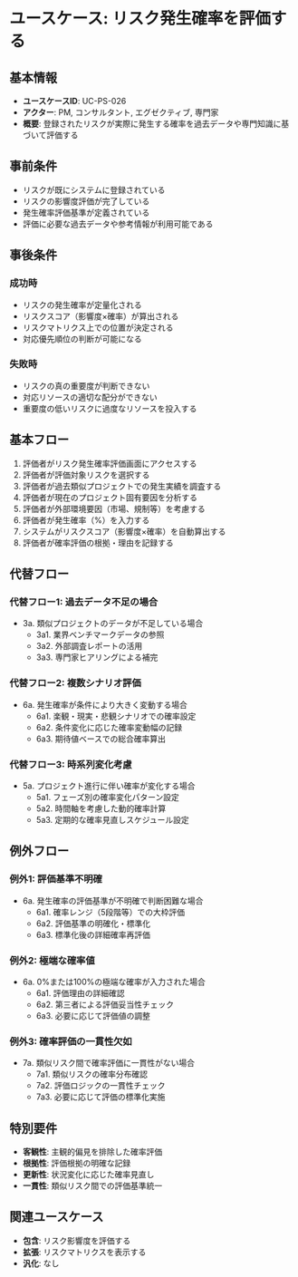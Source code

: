 # ユースケース: リスク発生確率を評価する

## 基本情報
- **ユースケースID**: UC-PS-026
- **アクター**: PM, コンサルタント, エグゼクティブ, 専門家
- **概要**: 登録されたリスクが実際に発生する確率を過去データや専門知識に基づいて評価する

## 事前条件
- リスクが既にシステムに登録されている
- リスクの影響度評価が完了している
- 発生確率評価基準が定義されている
- 評価に必要な過去データや参考情報が利用可能である

## 事後条件
### 成功時
- リスクの発生確率が定量化される
- リスクスコア（影響度×確率）が算出される
- リスクマトリクス上での位置が決定される
- 対応優先順位の判断が可能になる

### 失敗時
- リスクの真の重要度が判断できない
- 対応リソースの適切な配分ができない
- 重要度の低いリスクに過度なリソースを投入する

## 基本フロー
1. 評価者がリスク発生確率評価画面にアクセスする
2. 評価者が評価対象リスクを選択する
3. 評価者が過去類似プロジェクトでの発生実績を調査する
4. 評価者が現在のプロジェクト固有要因を分析する
5. 評価者が外部環境要因（市場、規制等）を考慮する
6. 評価者が発生確率（%）を入力する
7. システムがリスクスコア（影響度×確率）を自動算出する
8. 評価者が確率評価の根拠・理由を記録する

## 代替フロー
### 代替フロー1: 過去データ不足の場合
- 3a. 類似プロジェクトのデータが不足している場合
  - 3a1. 業界ベンチマークデータの参照
  - 3a2. 外部調査レポートの活用
  - 3a3. 専門家ヒアリングによる補完

### 代替フロー2: 複数シナリオ評価
- 6a. 発生確率が条件により大きく変動する場合
  - 6a1. 楽観・現実・悲観シナリオでの確率設定
  - 6a2. 条件変化に応じた確率変動幅の記録
  - 6a3. 期待値ベースでの総合確率算出

### 代替フロー3: 時系列変化考慮
- 5a. プロジェクト進行に伴い確率が変化する場合
  - 5a1. フェーズ別の確率変化パターン設定
  - 5a2. 時間軸を考慮した動的確率計算
  - 5a3. 定期的な確率見直しスケジュール設定

## 例外フロー
### 例外1: 評価基準不明確
- 6a. 発生確率の評価基準が不明確で判断困難な場合
  - 6a1. 確率レンジ（5段階等）での大枠評価
  - 6a2. 評価基準の明確化・標準化
  - 6a3. 標準化後の詳細確率再評価

### 例外2: 極端な確率値
- 6a. 0%または100%の極端な確率が入力された場合
  - 6a1. 評価理由の詳細確認
  - 6a2. 第三者による評価妥当性チェック
  - 6a3. 必要に応じて評価値の調整

### 例外3: 確率評価の一貫性欠如
- 7a. 類似リスク間で確率評価に一貫性がない場合
  - 7a1. 類似リスクの確率分布確認
  - 7a2. 評価ロジックの一貫性チェック
  - 7a3. 必要に応じて評価の標準化実施

## 特別要件
- **客観性**: 主観的偏見を排除した確率評価
- **根拠性**: 評価根拠の明確な記録
- **更新性**: 状況変化に応じた確率見直し
- **一貫性**: 類似リスク間での評価基準統一

## 関連ユースケース
- **包含**: リスク影響度を評価する
- **拡張**: リスクマトリクスを表示する
- **汎化**: なし